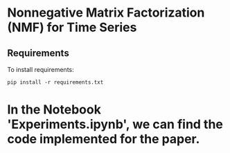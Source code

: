 # Nonnegative Matrix Factorization (NMF) for Time Series

## Requirements

To install requirements:

```setup
pip install -r requirements.txt
```

# In the Notebook 'Experiments.ipynb', we can find the code implemented for the paper.

